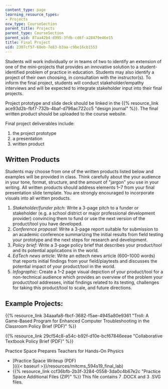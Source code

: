 ```yaml
---
content_type: page
learning_resource_types:
- Projects
ocw_type: CourseSection
parent_title: Projects
parent_type: CourseSection
parent_uid: 87aa42b4-d995-3fdb-cd6f-a28479e46e15
title: Final Project
uid: 2307cf57-60eb-7e83-b3aa-c9be16cb1553
---
```


Students will work individually or in teams of two to identify an extension of one of the mini-projects that provides an innovative solution to a student-identified problem of practice in education. Students may also identify a project of their own choosing, in consultation with the instructor(s). To inform the final project, students will conduct stakeholder/empathy interviews and will be expected to integrate stakeholder input into their final projects.

Project prototype and slide deck should be linked in the {{% resource_link ace93d2b-fbf7-732b-4baf-d796ac722cc5 "design journal" %}}. The final written product should be uploaded to the course website.

Final project deliverables include:

1.  the project prototype
2.  a presentation
3.  written product

Written Products
----------------

Students may choose from one of the written products listed below and examples will be provided in class. Think carefully about the your audience in your tone, format, structure, and the amount of "jargon" you use in your writing. All written products should address elements 1–7 from your final presentation slide template. You are strongly encouraged to incorporate visuals into all written products.

1.  _Stakeholder/funder pitch_: Write a 3-page pitch to a funder or stakeholder (e.g. a school district or major professional development provider) convincing them to fund or use the next version of the product/tool you have developed.
2.  _Conference proposal_: Write a 3-page report suitable for submission to an academic conference summarizing the initial results from field testing your prototype and the next steps for research and development.
3.  _Policy brief_: Write a 3-page policy brief that describes your product/tool and its potential applications in the world.
4.  _EdTech news article_: Write an edtech news article (600–1000 words) that reports initial findings from your field/playtests and discusses the potential impact of your product/tool in the world.
5.  _Infographic_: Create a 1–2 page visual depiction of your product/tool for a non-technical audience which provides an overview of the problem your product/tool addresses, initial findings related to its testing, challenges for taking this product/tool to scale, and future directions.

Example Projects:
-----------------

{{% resource_link 34aaafa8-fbcf-3682-f5ae-4945a80e9361 "Troll: A Game-Based Program for Enhanced Computer Troubleshooting in the Classroom Policy Brief (PDF)" %}}

{{% resource_link 29cf54c8-a54c-b92f-d10e-bcf67846eeae "Collaborative Textbook Policy Brief (PDF)" %}}

Practice Space Prepares Teachers for Hands-On Physics

*   [Practice Space Writeup (PDF)  
    ]({{< baseurl >}}/resources/mitcms_594s19_final_lab)
*   {{% resource_link ccf36bfb-2b3f-3284-0558-3da0c4b67e2c "Practice Space Additional Files (ZIP)" %}} This file contains 7 .DOCX and 3 .SVG files.